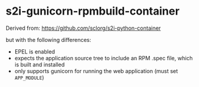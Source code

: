 s2i-gunicorn-rpmbuild-container
===============================

Derived from: https://github.com/sclorg/s2i-python-container

but with the following differences:

* EPEL is enabled
* expects the application source tree to include an RPM .spec file, which is 
  built and installed
* only supports gunicorn for running the web application (must set 
  ``APP_MODULE``)
